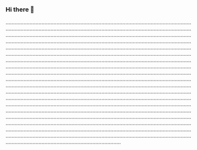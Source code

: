 ### Hi there 👋

.................................................................................................................................................................................................................................................................................................................................................................................................................................................................................................................................................................................................................................................................................................................................................................................................................................................................................................................................................................................................................................................................................................................................................................................................................................................................................................................................................................................................................................................................................................................................................................................................................................................................................................................................................................................................................................................................................................................................................................................................................................................................................................................................................................................................................................................................................................................................................................................................................................................................................................................................